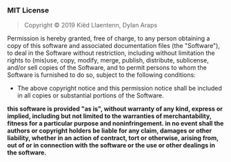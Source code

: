 ### MIT License

> Copyright © 2019 Kiëd Llaentenn, Dylan Araps

Permission is hereby granted, free of charge, to any person obtaining a copy
of this software and associated documentation files (the "Software"), to deal
in the Software without restriction, including without limitation the rights to
(mis)use, copy, modify, merge, publish, distribute, sublicense, and/or sell
copies of the Software, and to permit persons to whom the Software is furnished
to do so, subject to the following conditions:

- The above copyright notice and this permission notice shall be included in all
copies or substantial portions of the Software.

**this software is provided "as is", without warranty of any kind, express or
implied, including but not limited to the warranties of merchantability,
fitness for a particular purpose and noninfringement. in no event shall the
authors or copyright holders be liable for any claim, damages or other
liability, whether in an action of contract, tort or otherwise, arising from,
out of or in connection with the software or the use or other dealings in
the software.**
